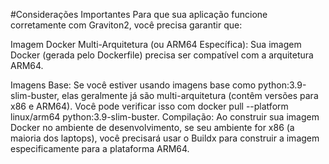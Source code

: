 #Considerações Importantes
Para que sua aplicação funcione corretamente com Graviton2, você precisa garantir que:

Imagem Docker Multi-Arquitetura (ou ARM64 Específica): Sua imagem Docker (gerada pelo Dockerfile) precisa ser compatível com a arquitetura ARM64.

Imagens Base: Se você estiver usando imagens base como python:3.9-slim-buster, elas geralmente já são multi-arquitetura (contêm versões para x86 e ARM64). Você pode verificar isso com docker pull --platform linux/arm64 python:3.9-slim-buster.
Compilação: Ao construir sua imagem Docker no ambiente de desenvolvimento, se seu ambiente for x86 (a maioria dos laptops), você precisará usar o Buildx para construir a imagem especificamente para a plataforma ARM64.
